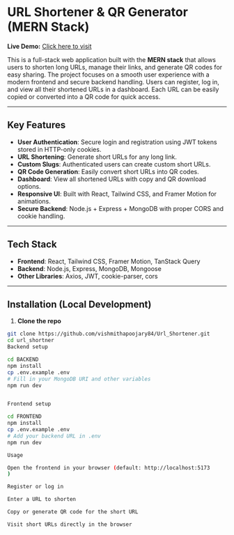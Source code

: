 # URL Shortener & QR Generator (MERN Stack)

**Live Demo:** [Click here to visit](https://url-shortener-nof6.onrender.com)

This is a full-stack web application built with the **MERN stack** that allows users to shorten long URLs, manage their links, and generate QR codes for easy sharing. The project focuses on a smooth user experience with a modern frontend and secure backend handling. Users can register, log in, and view all their shortened URLs in a dashboard. Each URL can be easily copied or converted into a QR code for quick access.

---

## Key Features

- **User Authentication**: Secure login and registration using JWT tokens stored in HTTP-only cookies.  
- **URL Shortening**: Generate short URLs for any long link.  
- **Custom Slugs**: Authenticated users can create custom short URLs.  
- **QR Code Generation**: Easily convert short URLs into QR codes.  
- **Dashboard**: View all shortened URLs with copy and QR download options.  
- **Responsive UI**: Built with React, Tailwind CSS, and Framer Motion for animations.  
- **Secure Backend**: Node.js + Express + MongoDB with proper CORS and cookie handling.

---

## Tech Stack

- **Frontend**: React, Tailwind CSS, Framer Motion, TanStack Query  
- **Backend**: Node.js, Express, MongoDB, Mongoose  
- **Other Libraries**: Axios, JWT, cookie-parser, cors  

---

## Installation (Local Development)

1. **Clone the repo**  
```bash
git clone https://github.com/vishmithapoojary84/Url_Shortener.git
cd url_shortner
Backend setup

cd BACKEND
npm install
cp .env.example .env
# Fill in your MongoDB URI and other variables
npm run dev


Frontend setup

cd FRONTEND
npm install
cp .env.example .env
# Add your backend URL in .env
npm run dev

Usage

Open the frontend in your browser (default: http://localhost:5173
)

Register or log in

Enter a URL to shorten

Copy or generate QR code for the short URL

Visit short URLs directly in the browser

